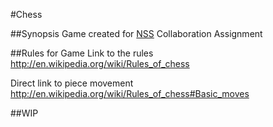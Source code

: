 #Chess

##Synopsis
Game created for [NSS](www.nashvillesoftwareschool.com) Collaboration Assignment 

##Rules for Game
Link to the rules
http://en.wikipedia.org/wiki/Rules_of_chess

Direct link to piece movement
http://en.wikipedia.org/wiki/Rules_of_chess#Basic_moves

##WIP
